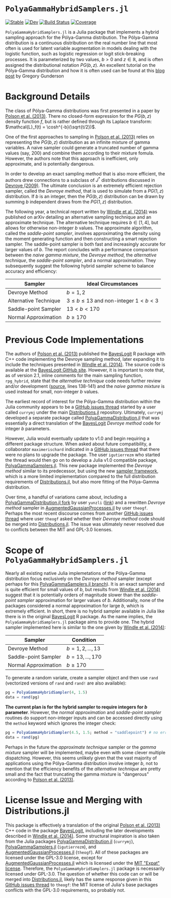 # `PolyaGammaHybridSamplers.jl`

[![Stable](https://img.shields.io/badge/docs-stable-blue.svg)](https://wzhorton.github.io/PolyaGammaHybridSamplers.jl/stable/)
[![Dev](https://img.shields.io/badge/docs-dev-blue.svg)](https://wzhorton.github.io/PolyaGammaHybridSamplers.jl/dev/)
[![Build Status](https://github.com/wzhorton/PolyaGammaHybridSamplers.jl/actions/workflows/CI.yml/badge.svg?branch=main)](https://github.com/wzhorton/PolyaGammaHybridSamplers.jl/actions/workflows/CI.yml?query=branch%3Amain)
[![Coverage](https://codecov.io/gh/wzhorton/PolyaGammaHybridSamplers.jl/branch/main/graph/badge.svg)](https://codecov.io/gh/wzhorton/PolyaGammaHybridSamplers.jl)


`PolyaGammaHybridSamplers.jl` is a Julia package that implements a hybrid sampling approach for the Pólya-Gamma distribution. The Pólya-Gamma distribution is a continuous distribution on the real number line that most often is used for latent variable augmentation in models dealing with the logistic function, such as logistic regression or logit stick-breaking processes. It is parameterized by two values, $b > 0$ and $z\in\mathbb{R}$, and is often assigned the distributional notation $PG(b,z)$. An excellent tutorial on the Pólya-Gamma distribution and how it is often used can be found at this [blog post](https://gregorygundersen.com/blog/2019/09/20/polya-gamma/) by Gregory Gunderson

# Background Details

The class of Pólya-Gamma distributions was first presented in a paper by [Polson et al. (2013)](http://www.tandfonline.com/doi/abs/10.1080/01621459.2013.829001). There no closed-form expression for the $PG(b,z)$ density function $f$, but is rather defined through its Laplace transform: $\mathcal{L}_f(t) = \cosh^{-b}(\sqrt{t/2})$.

One of the first approaches to sampling in [Polson et al. (2013)](http://www.tandfonline.com/doi/abs/10.1080/01621459.2013.829001) relies on representing the $PG(b,z)$ distribution as an infinite mixture of gamma variables. A naive sampler could generate a truncated number of gamma values (say, 200) and combine them according to their mixture fomula. However, the authors note that this approach is inefficient, only approximate, and is potentially dangerous. 

In order to develop an exact sampling method that is also more efficient, the authors drew connections to a subclass of $J^*$ distributions discussed in [Devroye (2009)](https://www.sciencedirect.com/science/article/pii/S0167715209002867). The ultimate conclusion is an extremely efficient rejection sampler, called the *Devroye method*, that is used to simulate from a $PG(1,z)$ distribution. If $b$ is an integer, then the $PG(b,z)$ distribution can be drawn by summing $b$ independent draws from the $PG(1,z)$ distribution.

The following year, a technical report written by [Windle et al. (2014)](https://arxiv.org/abs/1405.0506) was published on arXiv detailing an alternative sampling technique and an approximate technique. The alternative technique requires $b\in[1,4]$, but allows for otherwise non-integer $b$ values. The approximate algorithm, called the *saddle-point sampler*, involves approximating the density using the moment generating function and then constructing a smart rejection sampler. The saddle-point sampler is both fast and increasingly accurate for larger values of $b$. The report concludes with a performance comparison between the *naive gamma mixture*, the *Devroye method*, the *alternative technique*, the *saddle-point sampler*, and a normal approximation. They subsequently suggest the following hybrid sampler scheme to balance accuracy and efficiency:

| Sampler | Ideal Circumstances |
| --- | --- |
| Devroye Method | $b = 1,2$ |
| Alternative Technique | $3 \le b \le 13$ and non-integer $1 < b < 3$ |
| Saddle-point Sampler| $13 < b < 170$ |
| Normal Approximation | $b \ge 170$ |

# Previous Code Implementations

The authors of [Polson et al. (2013)](http://www.tandfonline.com/doi/abs/10.1080/01621459.2013.829001) published the [BayesLogit](https://cran.r-project.org/web/packages/BayesLogit/index.html) R package with C++ code implementing the Devroye sampling method, later expanding it to include the techniques presented in [Windle et al. (2014)](https://arxiv.org/abs/1405.0506). The source code is available at the [BayesLogit GitHub site](https://github.com/jwindle/BayesLogit). However, it is important to note that, as of version 2.1, inline comments for the main sampling function, `rpg_hybrid`, state that the *alternative technique* code needs further review and/or development ([source](https://github.com/jwindle/BayesLogit/blob/master/src/polyagamma_wrapper.cpp), lines 138-141) and the *naive gamma mixture* is used instead for small, non-integer $b$ values.

The earliest record of interest for the Pólya-Gamma distribution within the Julia community appears to be a [GitHub issues thread](https://github.com/JuliaStats/Distributions.jl/issues/685) started by a user called `currymj` under the main [Distributions.jl](https://github.com/JuliaStats/Distributions.jl/) repository. Ultimately, `currymj` developed a separate package called [PolyaGammaDistribution.jl](https://github.com/currymj/PolyaGammaDistribution.jl) that was essentially a direct translation of the [BayesLogit](https://cran.r-project.org/web/packages/BayesLogit/index.html) *Devroye method* code for integer $b$ parameters.

However, Julia would eventually update to v1.0 and begin requiring a different package structure. When asked about future compatibility, a collaborator `maximerischard` indicated in a [GitHub issues thread](https://github.com/currymj/PolyaGammaDistribution.jl/issues/3) that there were no plans to upgrade the package. The user `igutierrezm` who started the thread would then go on to develop a Julia v1.0 compatible package, [PolyaGammaSamplers.jl](https://github.com/igutierrezm/PolyaGammaSamplers.jl). This new package implemented the *Devroye method* similar to its predecessor, but using the new [sampler framework](https://juliastats.org/Distributions.jl/stable/extends/#Create-New-Samplers-and-Distributions), which is a more limited implementation compared to the full distribution requirements of [Distributions.jl](https://github.com/JuliaStats/Distributions.jl/), but also more fitting of the Pólya-Gamma distribution.

Over time, a handful of variations came about, including a [PolyaGammaDistribution.jl fork](https://github.com/currymj/PolyaGammaDistribution.jl/forks) by user `yunzli` ([link](https://github.com/yunzli/PolyaGammaDistribution.jl)) and a rewritten *Devroye method* sampler in [AugmentedGaussianProcesses.jl](https://github.com/theogf/AugmentedGaussianProcesses.jl) by user `theogf`. Perhaps the most recent discourse comes from another [GitHub issues thread](https://github.com/JuliaStats/Distributions.jl/issues/1440) where user `theogf` asked whether their *Devroye method* code should be merged into [Distributions.jl](https://github.com/JuliaStats/Distributions.jl/). The issue was ultimately never resolved due to conflicts between the MIT and GPL-3.0 licenses.

# Scope of `PolyaGammaHybridSamplers.jl`

Nearly all existing native Julia implemetations of the Pólya-Gamma distribution focus exclusively on the *Devroye method* sampler (except perhaps for this [PolyaGammaSamplers.jl branch](https://github.com/igutierrezm/PolyaGammaSamplers.jl/tree/sp-approximation)). It is an exact sampler and is quite efficient for small values of $b$, but results from [Windle et al. (2014)](https://arxiv.org/abs/1405.0506) suggest that it is potentially orders of magnitude slower than the *saddle-point sampler* approximation for larger values of $b$. Additionally, none of the packages considered a normal approximation for large $b$, which is extremely efficient. In short, there is no hybrid sampler available in Julia like there is in the original [BayesLogit](https://cran.r-project.org/web/packages/BayesLogit/index.html) R package. As the name implies, the `PolyaGammaHybridSamplers.jl` package aims to provide one. The hybrid sampler implemented here is similar to the one given by [Windle et al. (2014)](https://arxiv.org/abs/1405.0506): 

| Sampler | Condition |
| --- | --- |
| Devroye Method | $b = 1,2,...,13$ |
| Saddle-point Sampler| $b = 13,..., 170$ |
| Normal Approximation | $b \ge 170$ |

To generate a random variate, create a sampler object and then use `rand` (vectorized versions of `rand` and `rand!` are also available):

```julia
pg = PolyaGammaHybridSampler(4, 1.5)
data = rand(pg)
```

**The current plan is for the hybrid sampler to require integers for $b$ parameter**. However, the *normal approximation* and *saddle-point sampler* routines do support non-integer inputs and can be accessed directly using the `method` keyword which ignores the integer check:

```julia
pg = PolyaGammaHybridSampler(4.5, 1.5; method = "saddlepoint") # no error
data = rand(pg)
```

Perhaps in the future the *approximate technique* sampler or the *gamma mixture* sampler will be implemented, maybe even with some clever multiple dispatching. However, this seems unlikely given that the vast majority of applications using the Pólya-Gamma distribution involve integer $b$, not to mention that the efficiency benefits of the *alternative technique* are pretty small and the fact that truncating the gamma mixture is "dangerous" according to [Polson et al. (2013)](http://www.tandfonline.com/doi/abs/10.1080/01621459.2013.829001).


# License Issue and Merging with Distributions.jl

This package is effectively a translation of the original [Polson et al. (2013)](http://www.tandfonline.com/doi/abs/10.1080/01621459.2013.829001) C++ code in the  package [BayesLogit](https://cran.r-project.org/web/packages/BayesLogit/index.html), including the later developments described in [Windle et al. (2014)](https://arxiv.org/abs/1405.0506). Some structural inspiration is also taken from the Julia packages [PolyaGammaDistribution.jl](https://github.com/currymj/PolyaGammaDistribution.jl) (`currymj`), [PolyaGammaSamplers.jl](https://github.com/igutierrezm/PolyaGammaSamplers.jl) (`igutierrezm`), and [AugmentedGaussianProcesses.jl](https://github.com/theogf/AugmentedGaussianProcesses.jl) (`theogf`). All of these packages are licensed under the GPL-3.0 license, except for [AugmentedGaussianProcesses.jl](https://github.com/theogf/AugmentedGaussianProcesses.jl) which is licensed under the [MIT "Expat" license](https://github.com/theogf/AugmentedGaussianProcesses.jl/blob/master/LICENSE.md). Therefore, the `PolyaGammaHybridSamplers.jl` package is necessarily licensed under GPL-3.0. The question of whether this code can or will be merged into [Distributions.jl](https://github.com/JuliaStats/Distributions.jl/), likely has the same response given in this [GitHub issues thread](https://github.com/JuliaStats/Distributions.jl/issues/1440) to `theogf`: the MIT license of Julia's base packages conflicts with the GPL-3.0 requirements, so probably not.
